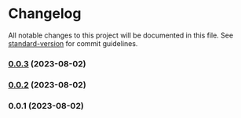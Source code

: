 # Changelog

All notable changes to this project will be documented in this file. See [standard-version](https://github.com/conventional-changelog/standard-version) for commit guidelines.

### [0.0.3](https://github.com/gayathrirajendran/ui-ng-common/compare/v0.0.2...v0.0.3) (2023-08-02)

### [0.0.2](https://github.com/gayathrirajendran/ui-ng-common/compare/v0.0.1...v0.0.2) (2023-08-02)

### 0.0.1 (2023-08-02)

